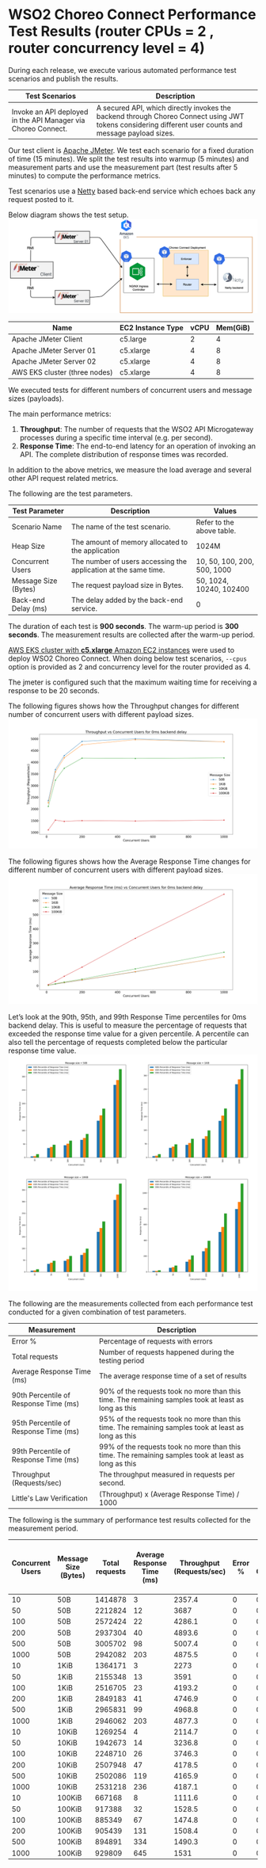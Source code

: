 # WSO2 Choreo Connect Performance Test Results (router CPUs = 2 , router concurrency level = 4)

During each release, we execute various automated performance test scenarios and publish the results.

| Test Scenarios | Description |
| --- | --- |
| Invoke an API deployed in the API Manager via Choreo Connect. | A secured API, which directly invokes the backend through Choreo Connect using JWT tokens considering different user counts and message payload sizes. |

Our test client is [Apache JMeter](https://jmeter.apache.org/index.html). We test each scenario for a fixed duration of
time (15 minutes). We split the test results into warmup (5 minutes) and measurement parts and use the measurement part (test results after 5 minutes) to compute the
performance metrics.

Test scenarios use a [Netty](https://netty.io/) based back-end service which echoes back any request
posted to it.

Below diagram shows the test setup.
![picture](images/diagram.png)

| Name                          | EC2 Instance Type | vCPU | Mem(GiB) |
| ----------------------------- | ----------------- | ---- | -------- |
| Apache JMeter Client          | c5.large          | 2    | 4        |
| Apache JMeter Server 01       | c5.xlarge         | 4    | 8        |
| Apache JMeter Server 02       | c5.xlarge         | 4    | 8        |
| AWS EKS cluster (three nodes) | c5.xlarge         | 4    | 8        |

We executed tests for different numbers of concurrent users and message sizes (payloads).

The main performance metrics:

1. **Throughput**: The number of requests that the WSO2 API Microgateway processes during a specific time interval (e.g. per second).
2. **Response Time**: The end-to-end latency for an operation of invoking an API. The complete distribution of response times was recorded.

In addition to the above metrics, we measure the load average and several other API request related metrics.

The following are the test parameters.

| Test Parameter | Description | Values |
| -------------- | ----------- | ------ |
| Scenario Name | The name of the test scenario. | Refer to the above table. |
| Heap Size | The amount of memory allocated to the application | 1024M |
| Concurrent Users | The number of users accessing the application at the same time. | 10, 50, 100, 200, 500, 1000 |
| Message Size (Bytes) | The request payload size in Bytes. | 50, 1024, 10240, 102400 |
| Back-end Delay (ms) | The delay added by the back-end service. | 0 |

The duration of each test is **900 seconds**. The warm-up period is **300 seconds**.
The measurement results are collected after the warm-up period.

[AWS EKS cluster with **c5.xlarge** Amazon EC2 instances](https://aws.amazon.com/eks/?nc2=type_a) were used to deploy WSO2 Choreo Connect.
When doing below test scenarios, `--cpus` option is provided as 2 and concurrency level for the router provided as 4.

The jmeter is configured such that the maximum waiting time for receiving a response to be 20 seconds.

The following figures shows how the Throughput changes for different number of concurrent users with different payload sizes.
![picture](images/throughput.png)

The following figures shows how the Average Response Time changes for different number of concurrent users with different payload sizes.
![picture](images/response_time_0ms.png)

Let’s look at the 90th, 95th, and 99th Response Time percentiles for 0ms backend delay.
This is useful to measure the percentage of requests that exceeded the response time value for a given percentile.
A percentile can also tell the percentage of requests completed below the particular response time value.
![picture](images/percentile.png)

The following are the measurements collected from each performance test conducted for a given combination of
test parameters.

| Measurement | Description |
| ----------- | ----------- |
| Error % | Percentage of requests with errors |
| Total requests | Number of requests happened during the testing period |
| Average Response Time (ms) | The average response time of a set of results |
| 90th Percentile of Response Time (ms) | 90% of the requests took no more than this time. The remaining samples took at least as long as this |
| 95th Percentile of Response Time (ms) | 95% of the requests took no more than this time. The remaining samples took at least as long as this |
| 99th Percentile of Response Time (ms) | 99% of the requests took no more than this time. The remaining samples took at least as long as this |
| Throughput (Requests/sec) | The throughput measured in requests per second. |
| Little's Law Verification |  (Throughput) x (Average Response Time) / 1000|

The following is the summary of performance test results collected for the measurement period.

|Concurrent Users|Message Size (Bytes)|Total requests|Average Response Time (ms)|Throughput (Requests/sec)|Error %|Error Count|Little's law verification|90th Percentile of Response Time (ms)|95th Percentile of Response Time (ms)|99th Percentile of Response Time (ms)|
|----------------|--------------------|--------------|--------------------------|-------------------------|-------|-----------|-------------------------|-------------------------------------|-------------------------------------|-------------------------------------|
|10              |50B                 |1414878       |3                         |2357.4                   |0      |0          |7.0722                   |4                                    |5                                    |12                                   |
|50              |50B                 |2212824       |12                        |3687                     |0      |0          |44.244                   |35                                   |39                                   |47                                   |
|100             |50B                 |2572424       |22                        |4286.1                   |0      |0          |94.2942                  |45                                   |51                                   |62                                   |
|200             |50B                 |2937304       |40                        |4893.6                   |0      |0          |195.744                  |65                                   |72                                   |87                                   |
|500             |50B                 |3005702       |98                        |5007.4                   |0      |0          |490.7252                 |136                                  |156                                  |181                                  |
|1000            |50B                 |2942082       |203                       |4875.5                   |0      |0          |989.7265                 |269                                  |287                                  |327                                  |
|10              |1KiB                |1364171       |3                         |2273                     |0      |0          |6.819                    |5                                    |6                                    |12                                   |
|50              |1KiB                |2155348       |13                        |3591                     |0      |0          |46.683                   |35                                   |40                                   |48                                   |
|100             |1KiB                |2516705       |23                        |4193.2                   |0      |0          |96.4436                  |46                                   |53                                   |68                                   |
|200             |1KiB                |2849183       |41                        |4746.9                   |0      |0          |194.6229                 |68                                   |78                                   |99                                   |
|500             |1KiB                |2965831       |99                        |4968.8                   |0      |0          |491.9112                 |134                                  |153                                  |179                                  |
|1000            |1KiB                |2946062       |203                       |4877.3                   |0      |0          |990.0919                 |268                                  |286                                  |323                                  |
|10              |10KiB               |1269254       |4                         |2114.7                   |0      |0          |8.4588                   |5                                    |6                                    |11                                   |
|50              |10KiB               |1942673       |14                        |3236.8                   |0      |0          |45.3152                  |34                                   |39                                   |47                                   |
|100             |10KiB               |2248710       |26                        |3746.3                   |0      |0          |97.4038                  |47                                   |54                                   |68                                   |
|200             |10KiB               |2507948       |47                        |4178.5                   |0      |0          |196.3895                 |72                                   |81                                   |99                                   |
|500             |10KiB               |2502086       |119                       |4165.9                   |0      |0          |495.7421                 |171                                  |187                                  |215                                  |
|1000            |10KiB               |2531218       |236                       |4187.1                   |0      |0          |988.1556                 |307                                  |330                                  |377                                  |
|10              |100KiB              |667168        |8                         |1111.6                   |0      |0          |8.8928                   |11                                   |12                                   |20                                   |
|50              |100KiB              |917388        |32                        |1528.5                   |0      |0          |48.912                   |51                                   |59                                   |79                                   |
|100             |100KiB              |885349        |67                        |1474.8                   |0      |0          |98.8116                  |128                                  |156                                  |207                                  |
|200             |100KiB              |905439        |131                       |1508.4                   |0      |0          |197.6004                 |260                                  |301                                  |393                                  |
|500             |100KiB              |894891        |334                       |1490.3                   |0      |0          |497.7602                 |505                                  |568                                  |739                                  |
|1000            |100KiB              |929809        |645                       |1531                     |0      |0          |987.495                  |796                                  |886                                  |1118                                 |

